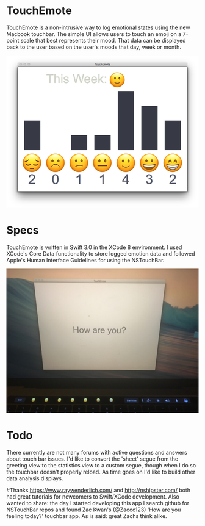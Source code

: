 # TouchEmote
TouchEmote is a non-intrusive way to log emotional states using the new Macbook touchbar. The simple UI allows users to touch an emoji on a 7-point scale that best represents their mood. That data can be displayed back to the user based on the user's moods that day, week or month.

![Alt text](/images/weekData.png?raw=true "Data display")

# Specs
TouchEmote is written in Swift 3.0 in the XCode 8 environment. I used XCode's Core Data functionality to store logged emotion data and followed Apple's Human Interface Guidelines for using the NSTouchBar.

![Alt text](/images/imageWithTouchbar.JPG?raw=true "Picture")

# Todo
There currently are not many forums with active questions and answers about touch bar issues. I'd like to convert the 'sheet' segue from the greeting view to the statistics view to a custom segue, though when I do so the touchbar doesn't properly reload.
As time goes on I'd like to build other data analysis displays.

#Thanks
https://www.raywenderlich.com/ and http://nshipster.com/ both had great tutorials for newcomers to Swift/XCode development.
Also wanted to share: the day I started developing this app I search github for NSTouchBar repos and found Zac Kwan's (@Zaccc123) 'How are you feeling today?' touchbar app. As is said: great Zachs think alike.
